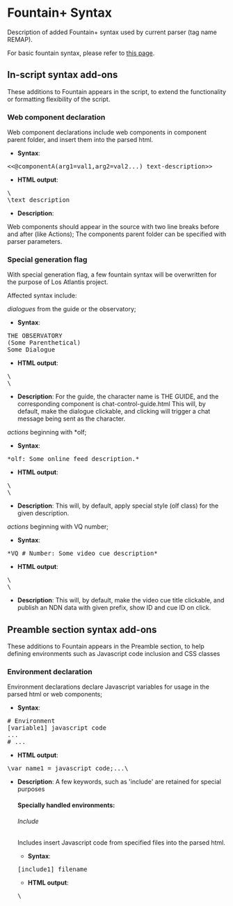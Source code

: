 # Fountain+ Syntax

Description of added Fountain+ syntax used by current parser (tag name REMAP).

For basic fountain syntax, please refer to [this page](http://fountain.io/syntax).

## In-script syntax add-ons

These additions to Fountain appears in the script, to extend the functionality or formatting flexibility of the script.

### Web component declaration

Web component declarations include web components in component parent folder, and insert them into the parsed html.

* **Syntax**: 
<pre>
<<@componentA(arg1=val1,arg2=val2...) text-description>>
</pre>
* **HTML output**: 
<pre>
\<link rel="import" href="components/componentA.html"\> 
\<componentA arg1="val1" arg2="val2">text description</component\>
</pre>
* **Description**: 

Web components should appear in the source with two line breaks before and after (like Actions); The components parent folder can be specified with parser parameters.

### Special generation flag

With special generation flag, a few fountain syntax will be overwritten for the purpose of Los Atlantis project.

Affected syntax include: 

_dialogues_ from the guide or the observatory; 

* **Syntax**:
<pre>
THE OBSERVATORY
(Some Parenthetical)
Some Dialogue
</pre>
* **HTML output**:
<pre>
\<link rel="import" href="components/chat-control-muc.html"\> 
\<com-chat-control-muc message="Some Dialogue"></com-chat-control-muc\>
</pre>
* **Description**: 
For the guide, the character name is THE GUIDE, and the corresponding component is chat-control-guide.html
This will, by default, make the dialogue clickable, and clicking will trigger a chat message being sent as the character.

_actions_ beginning with *olf;

* **Syntax**:
<pre>
*olf: Some online feed description.*
</pre>
* **HTML output**:
<pre>
\<link rel="import" href="components/olf.html"\> 
\<com-olf description="Some online feed description"></com-olf\>
</pre>
* **Description**: 
This will, by default, apply special style (olf class) for the given description.

_actions_ beginning with VQ number;

* **Syntax**:
<pre>
*VQ # Number: Some video cue description*
</pre>
* **HTML output**:
<pre>
\<link rel="import" href="components/cue-publisher.html"\> 
\<com-cue-publisher t="VQ # Number" content="{}" cid="Number" desc="Some video cue description"></com-cue-publisher\>
</pre>
* **Description**: 
This will, by default, make the video cue title clickable, and publish an NDN data with given prefix, show ID and cue ID on click.

## Preamble section syntax add-ons

These additions to Fountain appears in the Preamble section, to help defining environments such as Javascript code inclusion and CSS classes

### Environment declaration

Environment declarations declare Javascript variables for usage in the parsed html or web components;

* **Syntax**: 
<pre>
# Environment 
[variable1] javascript code
... 
# ...
</pre>
* **HTML output**: 
<pre>
\<script\>var name1 = javascript code;...\</script\>
</pre>
* **Description**: A few keywords, such as 'include' are retained for special purposes

  #### Specially handled environments:

  ###### Include

  Includes insert Javascript code from specified files into the parsed html.

  * **Syntax**: 
  <pre>
  [include1] filename
  </pre>
  * **HTML output**: 
  <pre>
  \<script src="js/filename"\>\</script\>
  </pre>
  * **Description**: The includes parent folder can be specified with parser parameters

**Pending**: should the following ones be generalized, or handled by plugins to the parser?
  
### Character type declaration

Character type declarations generate a table and apply corresponding CSS classes for character types description.

* **Syntax**: 
<pre>
# CharacterTypes 
[type1] description
... 
# ...
</pre>
* **HTML output**: 
<pre>
\<div id="charactertypecontent"\>
  \<table\>
    \<td\>
      \<p class=type1-def\>type1\</p\>
      \<p class=charactertypecontent-desc\>description\</p\>
    \</td\>
  \</table\>
\</div\>
</pre>
* **Description**: Characters in character declaration section will be associated with classes declared in this section.

### Character declaration

Character declarations declare characters, and associate them with CSS classes of the types that they belong to.

* **Syntax**: 
<pre>
# Characters 
name1 [type1] description
... 
# ...
</pre>
* **HTML output**:
<pre>
\<div id="charactercontent"\>
  \<p class='name1-def'\>name1\</p\>
  \<p class='charactercontent-desc'\>description\</p\>
\</div\>
</pre>
* **Description**: By correlating a character name here with a character type, all the dialogues of this character will be assigned corresponding class for the character's type

### Setting declaration

Setting declarations describe other settings that want to get rendered in the html.

* **Syntax**: 
<pre>
# Settings 
[name1] description
... 
# ...
</pre>
* **HTML output**:
<pre>
\<div id="settingcontent"\>
  \<p class='name1-def'\>name1\</p\>
  \<p class='settingcontent-desc'\>description\</p\>
\</div\>
</pre>
* **Description**: Settings declarations has the same syntax as character type declarations

### Body declaration

Body declaration declares the beginning of the actual script.

* **Syntax**: 
<pre>
# Body 
...
</pre>
* **HTML output**:
<pre>
\<div id="scriptbody"\>
    ...
\</div\>
</pre>
* **Description**: Body declaration should be the last of the preamble sections; and all content after this section will be parsed with fountain syntax and web component syntax
